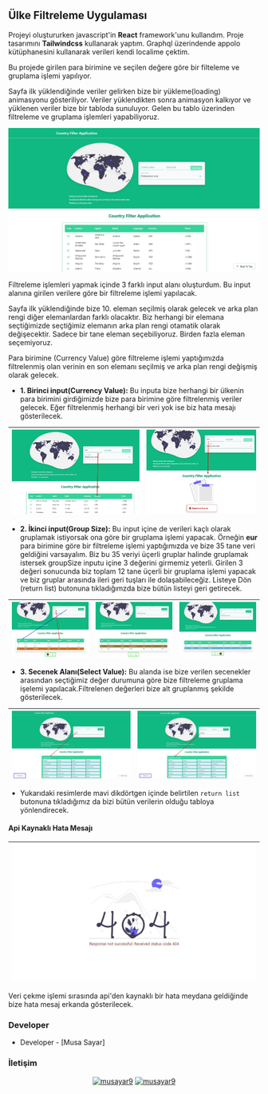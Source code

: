 ## Ülke Filtreleme Uygulaması

Projeyi oluştururken javascript'in **React** framework'unu kullandım. Proje tasarımını **Tailwindcss** kullanarak yaptım. Graphql üzerindende appolo kütüphanesini kullanarak verileri kendi localime çektim.

Bu projede girilen para birimine ve seçilen değere göre bir filteleme ve gruplama işlemi yapılıyor.

Sayfa ilk yüklendiğinde veriler gelirken bize bir yükleme(loading) animasyonu gösteriliyor. Veriler yüklendikten sonra animasyon kalkıyor ve yüklenen veriler bize bir tabloda sunuluyor. Gelen bu tablo üzerinden filtreleme ve gruplama işlemleri yapabiliyoruz.

![img-1](src/images/1.jpg)

Filtreleme işlemleri yapmak içinde 3 farklı input alanı oluşturdum. Bu input alanına girilen verilere göre bir filtreleme işlemi yapılacak.

Sayfa ilk yüklendiğinde bize 10. eleman seçilmiş olarak gelecek ve arka plan rengi diğer elemanlardan farklı olacaktır. Biz herhangi bir elemana seçtiğimizde seçtiğimiz elemanın arka plan rengi otamatik olarak değişecektir. Sadece bir tane eleman seçebiliyoruz. Birden fazla eleman seçemiyoruz.

Para birimine (Currency Value) göre filtreleme işlemi yaptığımızda filtrelenmiş olan verinin en son elemanı seçilmiş ve arka plan rengi değişmiş olarak gelecek.

- **1. Birinci input(Currency Value):** Bu inputa bize herhangi bir ülkenin para birimini girdiğimizde bize para birimine göre filtrelenmiş veriler gelecek. Eğer filtrelenmiş herhangi bir veri yok ise biz hata mesajı gösterilecek.

| ![img-2](src/images/2.jpg) | ![img-3](src/images/3.jpg) |
| -------------------------- | -------------------------- |

- **2. İkinci input(Group Size):** Bu input içine de verileri kaçlı olarak gruplamak istiyorsak ona göre bir gruplama işlemi yapacak. Örneğin **eur** para birimine göre bir filtreleme işlemi yaptığımızda ve bize 35 tane veri geldiğini varsayalım. Biz bu 35 veriyi üçerli gruplar halinde gruplamak istersek groupSize inputu içine 3 değerini girmemiz yeterli. Girilen 3 değeri sonucunda biz toplam 12 tane üçerli bir gruplama işlemi yapacak ve biz gruplar arasında ileri geri tuşları ile dolaşabileceğiz.
Listeye Dön (return list) butonuna tıkladığımzda bize bütün listeyi geri getirecek.

| ![img-4](src/images/4.jpg) | ![img-5](src/images/5.jpg) | ![img-6](src/images/6.jpg) |
| -------------------------- | -------------------------- | -------------------------- |

- **3. Secenek Alanı(Select Value):** Bu alanda ise bize verilen secenekler arasından seçtiğimiz değer durumuna göre bize filtreleme gruplama işelemi yapılacak.Filtrelenen değerleri bize alt gruplanmış şekilde gösterilecek.


| ![img-7](src/images/7.jpg) | ![img-8](src/images/8.jpg) |
| -------------------------- | -------------------------- |

- Yukarıdaki resimlerde mavi dikdörtgen içinde belirtilen `return list` butonuna tıkladığımız da bizi bütün verilerin olduğu tabloya yönlendirecek.

####  Api Kaynaklı Hata Mesajı

| ![img-9](src/images/9.jpg) |
| -------------------------- |


Veri çekme işlemi sırasında api'den kaynaklı bir hata meydana geldiğinde bize hata mesaj erkanda gösterilecek.

### Developer

- Developer - [Musa Sayar]

### İletişim

<p align="center">
<a href="https://www.linkedin.com/in/musasayar/" target="blank"><img align="center" src="https://raw.githubusercontent.com/rahuldkjain/github-profile-readme-generator/master/src/images/icons/Social/linked-in-alt.svg" alt="musayar9" height="30" width="40" /></a>
<a href="https://github.com/musayar9" target="blank"><img align="center" src="https://raw.githubusercontent.com/rahuldkjain/github-profile-readme-generator/master/src/images/icons/Social/medium.svg" alt="musayar9" height="30" width="40" /></a>
</p>
